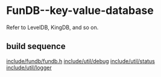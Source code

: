 # FunDB--key-value-database
Refer to LevelDB, KingDB, and so on.

## build sequence
[include/fundb/fundb.h](../include/fundb/fundb.h)
[include/util/debug](../util/debug.h)
[include/util/status](../util/status.h)
[include/util/logger](../util/logger.h)
